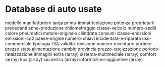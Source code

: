 # Database di auto usate


modello
manifatturiero
targa
prima-immatricolazione
potenza
proprietarii-precedenti
anno-produzione
chilometraggio
classe-veicolo
numero-sedili
colore
pneumatici
motore-originale
cilindrata
consumi
classe-emissioni
emissioni-co2
paese-origine
numero-chiavi
incidentata-e-riparata
uso-commerciale
tipologia-IVA
validità-revisione
numero-inventario
portiere
prezzo
stato
alimentazione
cambio
provincia
prezzo-rateizzazione
periodo-rateizzazione
immagini
extra (array)
sistema-multimediale (array)
comfort (array)
luci (array)
sicurezza (array)
informazioni-aggiuntive (array)